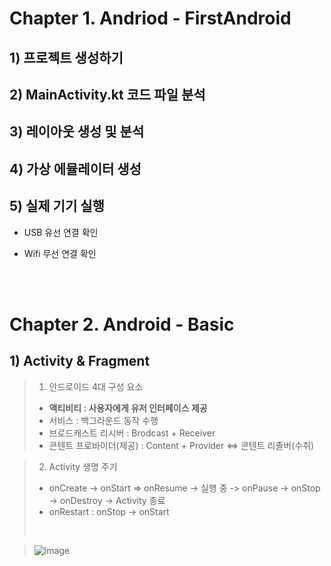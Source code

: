 # Chapter 1. Andriod - FirstAndroid

## 1) 프로젝트 생성하기
## 2) MainActivity.kt 코드 파일 분석
## 3) 레이아웃 생성 및 분석
## 4) 가상 에뮬레이터 생성
## 5) 실제 기기 실행

- USB 유선 연결 확인

- Wifi 무선 연결 확인

<br><br>
# Chapter 2. Android - Basic
## 1) Activity & Fragment
> 1. 안드로이드 4대 구성 요소
>- **액티비티 : 사용자에게 유저 인터페이스 제공**
>- 서비스 : 백그라운드 동작 수행
>- 브로드캐스트 리시버 :  Brodcast + Receiver
>- 콘텐트 프로바이더(제공) : Content + Provider <=> 콘텐트 리졸버(수취)

> 2. Activity 생명 주기
>- onCreate -> onStart => onResume -> 실행 중 -> onPause -> onStop -> onDestroy -> Activity 종료
>- onRestart : onStop -> onStart
>  <br>

> ![image](https://github.com/Seoin-A/Andriod/assets/129828463/d9befb54-846e-46dc-bb98-c26facf42334)


